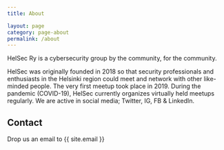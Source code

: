 ```yaml
---
title: About

layout: page
category: page-about
permalink: /about
---
```


HelSec Ry is a cybersecurity group by the community, for the community.

HelSec was originally founded in 2018 so that security professionals and enthusiasts in the Helsinki region could meet and network with other like-minded people. The very first meetup took place in 2019. During the pandemic (COVID-19), HelSec currently organizes virtually held meetups regularly. We are active in social media; Twitter, IG, FB & LinkedIn.

<div>

## Contact

Drop us an email to {{ site.email }}
